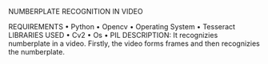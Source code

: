 NUMBERPLATE  RECOGNITION IN VIDEO

REQUIREMENTS
•	Python
•	Opencv
•	Operating System
•	Tesseract
LIBRARIES USED
•	Cv2
•	Os
•	PIL
DESCRIPTION:
It  recognizies numberplate in a video. Firstly, the video forms frames and then recognizies the numberplate.

